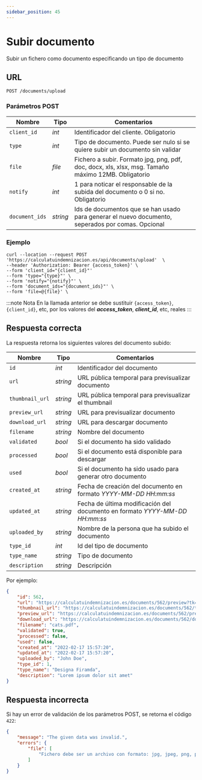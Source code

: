 ```yaml
---
sidebar_position: 45
---
```


# Subir documento

Subir un fichero como documento especificando un tipo de documento

## URL

```
POST /documents/upload
```

### Parámetros POST

Nombre | Tipo |  Comentarios 
--- | --- | --- | 
`client_id` | _int_ | Identificador del cliente. Obligatorio
`type` | _int_ | Tipo de documento. Puede ser nulo si se quiere subir un documento sin validar
`file` | _file_ | Fichero a subir. Formato jpg, png, pdf, doc, docx, xls, xlsx, msg. Tamaño máximo 12MB. Obligatorio
`notify` | _int_ | 1 para noticar el responsable de la subida del documento o 0 si no. Obligatorio
`document_ids` | _string_ | Ids de documentos que se han usado para generar el nuevo documento, seperados por comas. Opcional


### Ejemplo

```shell
curl --location --request POST 'https://calculatuindemnizacion.es/api/documents/upload'  \
--header 'Authorization: Bearer {access_token}' \
--form 'client_id="{client_id}"'
--form 'type="{type}"' \
--form 'notify="{notify}"' \
--form 'document_ids="{document_ids}"' \
--form 'file=@{file}' \
```

:::note Nota
En la llamada anterior se debe sustituir `{access_token}`, `{client_id}`, etc, por los valores del **_access_token_**, **_client_id_**, etc, reales
:::

## Respuesta correcta

La respuesta retorna los siguientes valores del documento subido:

Nombre | Tipo | Comentarios 
--- | --- | --- |
`id` | _int_ | Identificador del documento
`url` | _string_ | URL pública temporal para previsualizar documento
`thumbnail_url` | _string_ | URL pública temporal para previsualizar el thumbnail
`preview_url` | _string_ | URL para previsualizar documento
`download_url` | _string_ | URL para descargar documento
`filename` | _string_ | Nombre del documento
`validated` | _bool_ | Si el documento ha sido validado
`processed` | _bool_ | Si el documento está disponible para descargar
`used` | _bool_ | Si el documento ha sido usado para generar otro documento
`created_at` | _string_ | Fecha de creación del documento en formato _YYYY-MM-DD HH:mm:ss_
`updated_at` | _string_ | Fecha de última modificación del documento en formato _YYYY-MM-DD HH:mm:ss_
`uploaded_by` | _string_ | Nombre de la persona que ha subido el documento
`type_id` | _int_ | Id del tipo de documento
`type_name` | _string_ | Tipo de documento
`description` | _string_ | Descripción

Por ejemplo:

```json title="Status: 200 Ok"
{
    "id": 562,
    "url": "https://calculatuindemnizacion.es/documents/562/preview?tk=123645",
    "thumbnail_url": "https://calculatuindemnizacion.es/documents/562/thumbnail?tk=123645",
    "preview_url": "https://calculatuindemnizacion.es/documents/562/preview",
    "download_url": "https://calculatuindemnizacion.es/documents/562/download",
    "filename": "cats.pdf",            
    "validated": true,
    "processed": false,
    "used": false,
    "created_at": "2022-02-17 15:57:20",
    "updated_at": "2022-02-17 15:57:20",
    "uploaded_by": "John Doe",
    "type_id": 1,
    "type_name": "Designa Firamda",
    "description": "Lorem ipsum dolor sit amet"
}
```

## Respuesta incorrecta

Si hay un error de validación de los parámetros POST, se retorna el código `422`:

```json title="Status: 422 Unprocessable Entity"
{
    "message": "The given data was invalid.",
    "errors": {
        "file": [
            "Fichero debe ser un archivo con formato: jpg, jpeg, png, pdf, doc, docx, xls, xlsx, msg."
        ]
    }
}
```